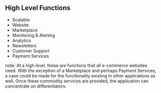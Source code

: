 ##  High Level Functions

* Scalable
* Website
* Marketplace
* Monitoring & Alerting
* Analytics
* Newsletters
* Customer Support
* Payment Services

note:
	At a high level, these are functions that all e-commerce websites
	need. With the exception of a Marketplace and perhaps Payment
	Services, a case could be made for the functionality existing in
	other applications as well. Once these commodity services are
	provided, the application can concentrate on differentiators.

